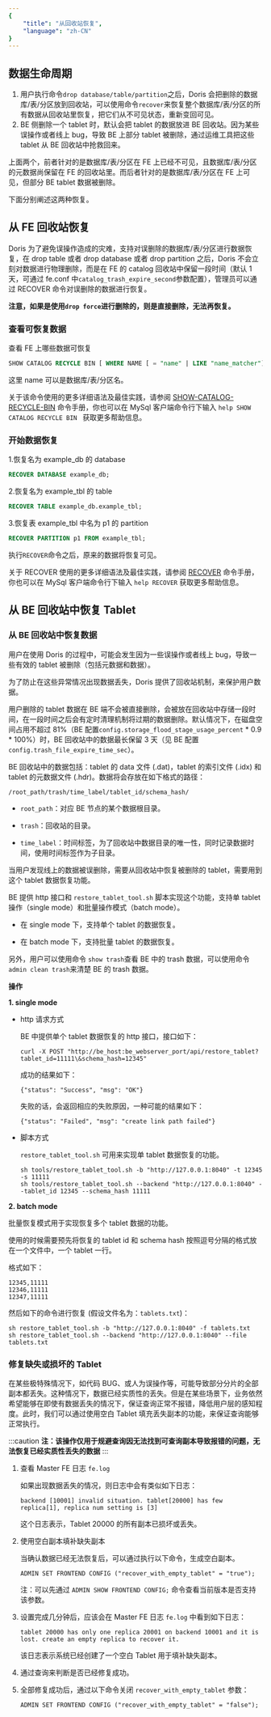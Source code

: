 ```yaml
---
{
    "title": "从回收站恢复",
    "language": "zh-CN"
}
---
```


<!--
Licensed to the Apache Software Foundation (ASF) under one
or more contributor license agreements.  See the NOTICE file
distributed with this work for additional information
regarding copyright ownership.  The ASF licenses this file
to you under the Apache License, Version 2.0 (the
"License"); you may not use this file except in compliance
with the License.  You may obtain a copy of the License at

  http://www.apache.org/licenses/LICENSE-2.0

Unless required by applicable law or agreed to in writing,
software distributed under the License is distributed on an
"AS IS" BASIS, WITHOUT WARRANTIES OR CONDITIONS OF ANY
KIND, either express or implied.  See the License for the
specific language governing permissions and limitations
under the License.
-->


## 数据生命周期

1. 用户执行命令`drop database/table/partition`之后，Doris 会把删除的数据库/表/分区放到回收站，可以使用命令`recover`来恢复整个数据库/表/分区的所有数据从回收站里恢复，把它们从不可见状态，重新变回可见。
2. BE 侧删除一个 tablet 时，默认会把 tablet 的数据放进 BE 回收站。因为某些误操作或者线上 bug，导致 BE 上部分 tablet 被删除，通过运维工具把这些 tablet 从 BE 回收站中抢救回来。

上面两个，前者针对的是数据库/表/分区在 FE 上已经不可见，且数据库/表/分区的元数据尚保留在 FE 的回收站里。而后者针对的是数据库/表/分区在 FE 上可见，但部分 BE tablet 数据被删除。

下面分别阐述这两种恢复。

## 从 FE 回收站恢复

Doris 为了避免误操作造成的灾难，支持对误删除的数据库/表/分区进行数据恢复，在 drop table 或者 drop database 或者 drop partition 之后，Doris 不会立刻对数据进行物理删除，而是在 FE 的 catalog 回收站中保留一段时间（默认 1 天，可通过 fe.conf 中`catalog_trash_expire_second`参数配置），管理员可以通过 RECOVER 命令对误删除的数据进行恢复。

**注意，如果是使用`drop force`进行删除的，则是直接删除，无法再恢复。**

### 查看可恢复数据

查看 FE 上哪些数据可恢复

```sql
SHOW CATALOG RECYCLE BIN [ WHERE NAME [ = "name" | LIKE "name_matcher"] ]
```

这里 name 可以是数据库/表/分区名。


关于该命令使用的更多详细语法及最佳实践，请参阅 [SHOW-CATALOG-RECYCLE-BIN](../../sql-manual/sql-reference/Show-Statements/SHOW-CATALOG-RECYCLE-BIN.md) 命令手册，你也可以在 MySql 客户端命令行下输入 `help SHOW CATALOG RECYCLE BIN ` 获取更多帮助信息。

### 开始数据恢复

1.恢复名为 example_db 的 database

```sql
RECOVER DATABASE example_db;
```

2.恢复名为 example_tbl 的 table

```sql
RECOVER TABLE example_db.example_tbl;
```

3.恢复表 example_tbl 中名为 p1 的 partition

```sql
RECOVER PARTITION p1 FROM example_tbl;
```

执行`RECOVER`命令之后，原来的数据将恢复可见。

关于 RECOVER 使用的更多详细语法及最佳实践，请参阅 [RECOVER](../../sql-manual/sql-reference/Database-Administration-Statements/RECOVER.md) 命令手册，你也可以在 MySql 客户端命令行下输入 `help RECOVER` 获取更多帮助信息。

## 从 BE 回收站中恢复 Tablet

### 从 BE 回收站中恢复数据

用户在使用 Doris 的过程中，可能会发生因为一些误操作或者线上 bug，导致一些有效的 tablet 被删除（包括元数据和数据）。

为了防止在这些异常情况出现数据丢失，Doris 提供了回收站机制，来保护用户数据。

用户删除的 tablet 数据在 BE 端不会被直接删除，会被放在回收站中存储一段时间，在一段时间之后会有定时清理机制将过期的数据删除。默认情况下，在磁盘空间占用不超过 81%（BE 配置`config.storage_flood_stage_usage_percent` * 0.9 * 100%）时，BE 回收站中的数据最长保留 3 天（见 BE 配置`config.trash_file_expire_time_sec`）。

BE 回收站中的数据包括：tablet 的 data 文件 (.dat)，tablet 的索引文件 (.idx) 和 tablet 的元数据文件 (.hdr)。数据将会存放在如下格式的路径：

```
/root_path/trash/time_label/tablet_id/schema_hash/
```

* `root_path`：对应 BE 节点的某个数据根目录。

* `trash`：回收站的目录。

* `time_label`：时间标签，为了回收站中数据目录的唯一性，同时记录数据时间，使用时间标签作为子目录。

当用户发现线上的数据被误删除，需要从回收站中恢复被删除的 tablet，需要用到这个 tablet 数据恢复功能。

BE 提供 http 接口和 `restore_tablet_tool.sh` 脚本实现这个功能，支持单 tablet 操作（single mode）和批量操作模式（batch mode）。

* 在 single mode 下，支持单个 tablet 的数据恢复。

* 在 batch mode 下，支持批量 tablet 的数据恢复。

另外，用户可以使用命令 `show trash`查看 BE 中的 trash 数据，可以使用命令`admin clean trash`来清楚 BE 的 trash 数据。

**操作**

**1. single mode**

- http 请求方式

    BE 中提供单个 tablet 数据恢复的 http 接口，接口如下：
    
    ```
    curl -X POST "http://be_host:be_webserver_port/api/restore_tablet?tablet_id=11111\&schema_hash=12345"
    ```
    
    成功的结果如下：
    
    ```
    {"status": "Success", "msg": "OK"}
    ```
    
    失败的话，会返回相应的失败原因，一种可能的结果如下：
    
    ```
    {"status": "Failed", "msg": "create link path failed"}
    ```

- 脚本方式

    `restore_tablet_tool.sh` 可用来实现单 tablet 数据恢复的功能。
    
    ```
    sh tools/restore_tablet_tool.sh -b "http://127.0.0.1:8040" -t 12345 -s 11111
    sh tools/restore_tablet_tool.sh --backend "http://127.0.0.1:8040" --tablet_id 12345 --schema_hash 11111
    ```

**2. batch mode**

批量恢复模式用于实现恢复多个 tablet 数据的功能。

使用的时候需要预先将恢复的 tablet id 和 schema hash 按照逗号分隔的格式放在一个文件中，一个 tablet 一行。

格式如下：

```
12345,11111
12346,11111
12347,11111
```

然后如下的命令进行恢复 (假设文件名为：`tablets.txt`)：

```
sh restore_tablet_tool.sh -b "http://127.0.0.1:8040" -f tablets.txt
sh restore_tablet_tool.sh --backend "http://127.0.0.1:8040" --file tablets.txt
```

### 修复缺失或损坏的 Tablet

在某些极特殊情况下，如代码 BUG、或人为误操作等，可能导致部分分片的全部副本都丢失。这种情况下，数据已经实质性的丢失。但是在某些场景下，业务依然希望能够在即使有数据丢失的情况下，保证查询正常不报错，降低用户层的感知程度。此时，我们可以通过使用空白 Tablet 填充丢失副本的功能，来保证查询能够正常执行。

:::caution
**注：该操作仅用于规避查询因无法找到可查询副本导致报错的问题，无法恢复已经实质性丢失的数据**
:::

1. 查看 Master FE 日志 `fe.log`

    如果出现数据丢失的情况，则日志中会有类似如下日志：
    
    ```
    backend [10001] invalid situation. tablet[20000] has few replica[1], replica num setting is [3]
    ```

    这个日志表示，Tablet 20000 的所有副本已损坏或丢失。
    
2. 使用空白副本填补缺失副本

    当确认数据已经无法恢复后，可以通过执行以下命令，生成空白副本。
    
    ```
    ADMIN SET FRONTEND CONFIG ("recover_with_empty_tablet" = "true");
    ```

    注：可以先通过 `ADMIN SHOW FRONTEND CONFIG;` 命令查看当前版本是否支持该参数。

3. 设置完成几分钟后，应该会在 Master FE 日志 `fe.log` 中看到如下日志：

    ```
    tablet 20000 has only one replica 20001 on backend 10001 and it is lost. create an empty replica to recover it.
    ```

    该日志表示系统已经创建了一个空白 Tablet 用于填补缺失副本。
    
4. 通过查询来判断是否已经修复成功。

5. 全部修复成功后，通过以下命令关闭 `recover_with_empty_tablet` 参数：

    ```
    ADMIN SET FRONTEND CONFIG ("recover_with_empty_tablet" = "false");
    ```

